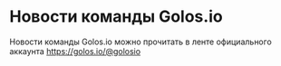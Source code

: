# Новости команды Golos.io

Новости команды Golos.io можно прочитать в ленте официального аккаунта https://golos.io/@golosio